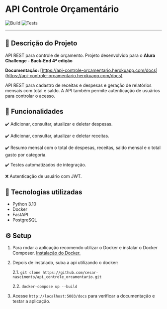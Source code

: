 # API Controle Orçamentário
![Build](https://github.com/cesar-nascimento/api_controle_orcamentario/actions/workflows/build.yml/badge.svg)
![Tests](https://github.com/cesar-nascimento/api_controle_orcamentario/actions/workflows/tests.yml/badge.svg)

---

## 📖 Descrição do Projeto

API REST para controle de orçamento. Projeto desenvolvido para o **Alura Challenge - Back-End 4ª edição**

**Documentação:** [https://api-controle-orcamentario.herokuapp.com/docs](https://api-controle-orcamentario.herokuapp.com/docs)

API REST para cadastro de receitas e despesas e geração de relatórios mensais com total e saldo. A API também permite autenticação de usuários para controlar o acesso.

## 🔨 Funcionalidades

✔️ Adicionar, consultar, atualizar e deletar despesas.

✔️ Adicionar, consultar, atualizar e deletar receitas.

✔️ Resumo mensal com o total de despesas, receitas, saldo mensal e o total gasto por categoria.

✔️ Testes automatizados de integração.

❌ Autenticação de usuário com JWT.

## 🧰 Tecnologias utilizadas
* Python 3.10
* Docker
* FastAPI
* PostgreSQL

## ⚙️ Setup
1. Para rodar a aplicação recomendo utilizar o Docker e instalar o Docker Composer. [Instalação do Docker.](https://docs.docker.com/get-docker/)

2. Depois de instalado, suba a api utilizando o docker:

	2.1. `git clone https://github.com/cesar-nascimento/api_controle_orcamentario.git`

	2.2. `docker-compose up --build`

3. Acesse `http://localhost:5003/docs` para verificar a documentação e testar a aplicação.
